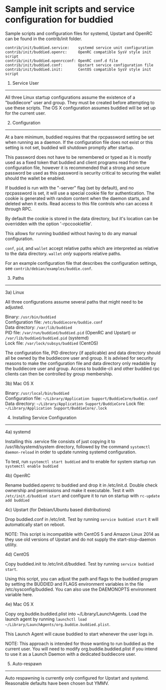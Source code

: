Sample init scripts and service configuration for buddied
==========================================================

Sample scripts and configuration files for systemd, Upstart and OpenRC
can be found in the contrib/init folder.

    contrib/init/buddied.service:    systemd service unit configuration
    contrib/init/buddied.openrc:     OpenRC compatible SysV style init script
    contrib/init/buddied.openrcconf: OpenRC conf.d file
    contrib/init/buddied.conf:       Upstart service configuration file
    contrib/init/buddied.init:       CentOS compatible SysV style init script

1. Service User
---------------------------------

All three Linux startup configurations assume the existence of a "buddiecore" user
and group.  They must be created before attempting to use these scripts.
The OS X configuration assumes buddied will be set up for the current user.

2. Configuration
---------------------------------

At a bare minimum, buddied requires that the rpcpassword setting be set
when running as a daemon.  If the configuration file does not exist or this
setting is not set, buddied will shutdown promptly after startup.

This password does not have to be remembered or typed as it is mostly used
as a fixed token that buddied and client programs read from the configuration
file, however it is recommended that a strong and secure password be used
as this password is security critical to securing the wallet should the
wallet be enabled.

If buddied is run with the "-server" flag (set by default), and no rpcpassword is set,
it will use a special cookie file for authentication. The cookie is generated with random
content when the daemon starts, and deleted when it exits. Read access to this file
controls who can access it through RPC.

By default the cookie is stored in the data directory, but it's location can be overridden
with the option '-rpccookiefile'.

This allows for running buddied without having to do any manual configuration.

`conf`, `pid`, and `wallet` accept relative paths which are interpreted as
relative to the data directory. `wallet` *only* supports relative paths.

For an example configuration file that describes the configuration settings,
see `contrib/debian/examples/buddie.conf`.

3. Paths
---------------------------------

3a) Linux

All three configurations assume several paths that might need to be adjusted.

Binary:              `/usr/bin/buddied`  
Configuration file:  `/etc/buddiecore/buddie.conf`  
Data directory:      `/var/lib/buddied`  
PID file:            `/var/run/buddied/buddied.pid` (OpenRC and Upstart) or `/var/lib/buddied/buddied.pid` (systemd)  
Lock file:           `/var/lock/subsys/buddied` (CentOS)  

The configuration file, PID directory (if applicable) and data directory
should all be owned by the buddiecore user and group.  It is advised for security
reasons to make the configuration file and data directory only readable by the
buddiecore user and group.  Access to buddie-cli and other buddied rpc clients
can then be controlled by group membership.

3b) Mac OS X

Binary:              `/usr/local/bin/buddied`  
Configuration file:  `~/Library/Application Support/BuddieCore/buddie.conf`  
Data directory:      `~/Library/Application Support/BuddieCore`
Lock file:           `~/Library/Application Support/BuddieCore/.lock`

4. Installing Service Configuration
-----------------------------------

4a) systemd

Installing this .service file consists of just copying it to
/usr/lib/systemd/system directory, followed by the command
`systemctl daemon-reload` in order to update running systemd configuration.

To test, run `systemctl start buddied` and to enable for system startup run
`systemctl enable buddied`

4b) OpenRC

Rename buddied.openrc to buddied and drop it in /etc/init.d.  Double
check ownership and permissions and make it executable.  Test it with
`/etc/init.d/buddied start` and configure it to run on startup with
`rc-update add buddied`

4c) Upstart (for Debian/Ubuntu based distributions)

Drop buddied.conf in /etc/init.  Test by running `service buddied start`
it will automatically start on reboot.

NOTE: This script is incompatible with CentOS 5 and Amazon Linux 2014 as they
use old versions of Upstart and do not supply the start-stop-daemon utility.

4d) CentOS

Copy buddied.init to /etc/init.d/buddied. Test by running `service buddied start`.

Using this script, you can adjust the path and flags to the buddied program by
setting the BUDDIED and FLAGS environment variables in the file
/etc/sysconfig/buddied. You can also use the DAEMONOPTS environment variable here.

4e) Mac OS X

Copy org.buddie.buddied.plist into ~/Library/LaunchAgents. Load the launch agent by
running `launchctl load ~/Library/LaunchAgents/org.buddie.buddied.plist`.

This Launch Agent will cause buddied to start whenever the user logs in.

NOTE: This approach is intended for those wanting to run buddied as the current user.
You will need to modify org.buddie.buddied.plist if you intend to use it as a
Launch Daemon with a dedicated buddiecore user.

5. Auto-respawn
-----------------------------------

Auto respawning is currently only configured for Upstart and systemd.
Reasonable defaults have been chosen but YMMV.
